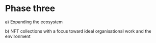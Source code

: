 # Phase three

a) Expanding the ecosystem

b) NFT collections with a focus toward ideal organisational work and the environment
